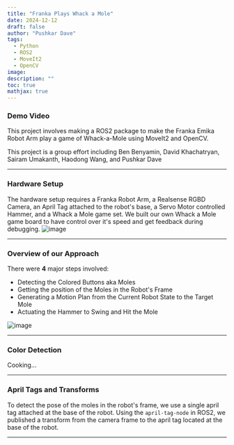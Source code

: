 ```yaml
---
title: "Franka Plays Whack a Mole"
date: 2024-12-12
draft: false
author: "Pushkar Dave"
tags:
  - Python
  - ROS2
  - MoveIt2
  - OpenCV
image: 
description: ""
toc: true
mathjax: true
---
```


### Demo Video
This project involves making a ROS2 package to make the Franka Emika Robot Arm play a game of Whack-a-Mole using MoveIt2 and OpenCV.

This project is a group effort including Ben Benyamin, David Khachatryan, Sairam Umakanth, Haodong Wang, and Pushkar Dave

---
### Hardware Setup

The hardware setup requires a Franka Robot Arm, a Realsense RGBD Camera, an April Tag attached to the robot's base, a Servo Motor controlled Hammer, and a Whack a Mole game set. We built our own Whack a Mole game board to have control over it's speed and get feedback during debugging.
![image](/images/projects/franka-mole/Franka-setup.jpg)

---
### Overview of our Approach

There were **4** major steps involved:
 - Detecting the Colored Buttons aka Moles
 - Getting the position of the Moles in the Robot's Frame
 - Generating a Motion Plan from the Current Robot State to the Target Mole
 - Actuating the Hammer to Swing and Hit the Mole

![image](/images/projects/franka-mole/NewBlock.png)

---
### Color Detection
Cooking...

---
### April Tags and Transforms

To detect the pose of the moles in the robot's frame, we use a single april tag attached at the base of the robot. Using the `april-tag-node` in ROS2, we published a transform from the camera frame to the april tag located at the base of the robot. 

---


